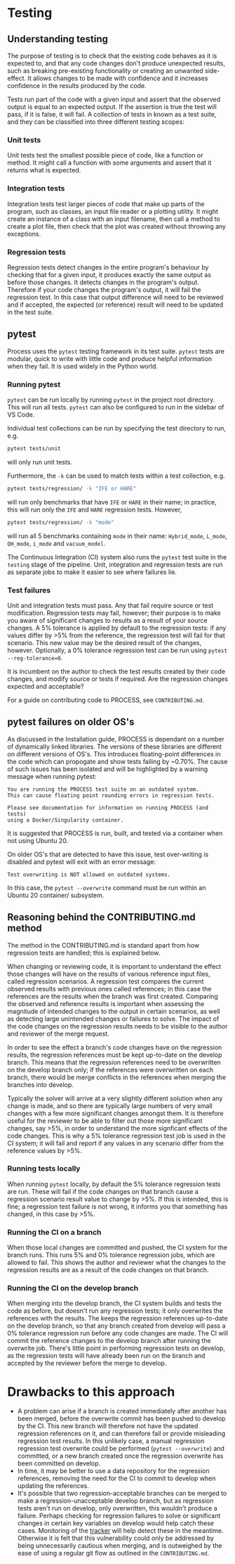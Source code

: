 # Testing
## Understanding testing
The purpose of testing is to check that the existing code behaves as it is expected to, and that any code changes don't produce unexpected results, such as breaking pre-existing functionality or creating an unwanted side-effect. It allows changes to be made with confidence and it increases confidence in the results produced by the code.

Tests run part of the code with a given input and assert that the observed output is equal to an expected output. If the assertion is true the test will pass, if it is false, it will fail. A collection of tests in known as a test suite, and they can be classified into three different testing scopes:

### Unit tests
Unit tests test the smallest possible piece of code, like a function or method. It might call a function with some arguments and assert that it returns what is expected.

### Integration tests
Integration tests test larger pieces of code that make up parts of the program, such as classes, an input file reader or a plotting utility. It might create an instance of a class with an input filename, then call a method to create a plot file, then check that the plot was created without throwing any exceptions.

### Regression tests
Regression tests detect changes in the entire program's behaviour by checking that for a given input, it produces exactly the same output as before those changes. It detects changes in the program's output. Therefore if your code changes the program's output, it will fail the regression test. In this case that output difference will need to be reviewed and if accepted, the expected (or reference) result will need to be updated in the test suite.

## pytest
Process uses the `pytest` testing framework in its test suite. `pytest` tests are modular, quick to write with little code and produce helpful information when they fail. It is used widely in the Python world.

### Running pytest
`pytest` can be run locally by running `pytest` in the project root directory. This will run all tests. `pytest` can also be configured to run in the sidebar of VS Code.

Individual test collections can be run by specifying the test directory to run, e.g.
```BASH
pytest tests/unit
```
will only run unit tests.

Furthermore, the `-k` can be used to match tests within a test collection, e.g.
```BASH
pytest tests/regression/ -k "IFE or HARE"
```
will run only benchmarks that have `IFE` or `HARE` in their name; in practice, this will run only the `IFE` and `HARE` regression tests. However,
```BASH
pytest tests/regression/ -k "mode"
```
will run all 5 benchmarks containing `mode` in their name:
`Hybrid_mode`, `L_mode`, `QH_mode`, `i_mode` and `vacuum_model`.

The Continuous Integration (CI) system also runs the `pytest` test suite in the `testing` stage of the pipeline. Unit, integration and regression tests are run as separate jobs to make it easier to see where failures lie.

### Test failures

Unit and integration tests must pass. Any that fail require source or test modification. Regression tests may fail, however; their purpose is to make you aware of significant changes to results as a result of your source changes. A 5% tolerance is applied by default to the regression tests: if any values differ by >5% from the reference, the regression test will fail for that scenario. This new value may be the desired result of the changes, however. Optionally, a 0% tolerance regression test can be run using `pytest --reg-tolerance=0`.

It is incumbent on the author to check the test results created by their code changes, and modify source or tests if required. Are the regression changes expected and acceptable?

For a guide on contributing code to PROCESS, see `CONTRIBUTING.md`.

## pytest failures on older OS's
As discussed in the Installation guide, PROCESS is dependant on a number of dynamically linked libraries. The versions of these libraries are different on different versions of OS's. This introduces floating-point differences in the code which can propogate and show tests failing by ~0.70%. The cause of such issues has been isolated and will be highlighted by a warning message when running pytest:

```
You are running the PROCESS test suite on an outdated system.
This can cause floating point rounding errors in regression tests.

Please see documentation for information on running PROCESS (and tests)
using a Docker/Singularity container.
```

It is suggested that PROCESS is run, built, and tested via a container when not using Ubuntu 20.

On older OS's that are detected to have this issue, test over-writing is disabled and pytest will exit with an error message:
```
Test overwriting is NOT allowed on outdated systems.
```

In this case, the `pytest --overwrite` command must be run within an Ubuntu 20 container/ subsystem.

## Reasoning behind the CONTRIBUTING.md method

The method in the CONTRIBUTING.md is standard apart from how regression tests are handled; this is explained below.

When changing or reviewing code, it is important to understand the effect those changes will have on the results of various reference input files, called regression scenarios. A regression test compares the current observed results with previous ones called references; in this case the references are the results when the branch was first created. Comparing the observed and reference results is important when assessing the magnitude of intended changes to the output in certain scenarios, as well as detecting large unintended changes or failures to solve. The impact of the code changes on the regression results needs to be visible to the author and reviewer of the merge request.

In order to see the effect a branch's code changes have on the regression results, the regression references must be kept up-to-date on the develop branch. This means that the regression references need to be overwritten on the develop branch only; if the references were overwritten on each branch, there would be merge conflicts in the references when merging the branches into develop.

Typically the solver will arrive at a very slightly different solution when any change is made, and so there are typically large numbers of very small changes with a few more significant changes amongst them. It is therefore useful for the reviewer to be able to filter out those more significant changes, say >5%, in order to understand the more signficant effects of the code changes. This is why a 5% tolerance regression test job is used in the CI system; it will fail and report if any values in any scenario differ from the reference values by >5%.

### Running tests locally

When running `pytest` locally, by default the 5% tolerance regression tests are run. These will fail if the code changes on that branch cause a regression scenario result value to change by >5%. If this is intended, this is fine; a regression test failure is not wrong, it informs you that something has changed, in this case by >5%.

### Running the CI on a branch

When those local changes are committed and pushed, the CI system for the branch runs. This runs 5% and 0% tolerance regression jobs, which are allowed to fail. This shows the author and reviewer what the changes to the regression results are as a result of the code changes on that branch.

### Running the CI on the develop branch

When merging into the develop branch, the CI system builds and tests the code as before, but doesn't run any regression tests; it only overwrites the references with the results. The keeps the regression references up-to-date on the develop branch, so that any branch created from develop will pass a 0% tolerance regression run before any code changes are made. The CI will commit the reference changes to the develop branch after running the overwrite job. There's little point in performing regression tests on develop, as the regression tests will have already been run on the branch and accepted by the reviewer before the merge to develop.

# Drawbacks to this approach

- A problem can arise if a branch is created immediately after another has been merged, before the overwrite commit has been pushed to develop by the CI. This new branch will therefore not have the updated regression references on it, and can therefore fail or provide misleading regression test results. In this unlikely case, a manual regression regression test overwrite could be performed (`pytest --overwrite`) and committed, or a new branch created once the regression overwrite has been committed on develop.
- In time, it may be better to use a data repository for the regression references, removing the need for the CI to commit to develop when updating the references.
- It's possible that two regression-acceptable branches can be merged to make a regression-unacceptable develop branch, but as regression tests aren't run on develop, only overwritten, this wouldn't produce a failure. Perhaps checking for regression failures to solve or significant changes in certain key variables on develop would help catch these cases. Monitoring of the [tracker](http://process.gitpages.ccfe.ac.uk/process/tracking.html) will help detect these in the meantime. Otherwise it is felt that this vulnerability could only be addressed by being unnecessarily cautious when merging, and is outweighed by the ease of using a regular git flow as outlined in the `CONTRIBUTING.md`.
